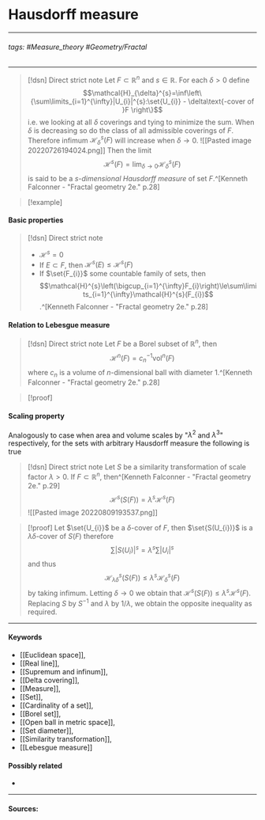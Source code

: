 # Hausdorff measure
***
###### tags: #Measure_theory #Geometry/Fractal 
***
>[!dsn] Direct strict note
>Let $F\subset\mathbb{R}^{n}$ and $s\in\mathbb{R}$. For each $\delta>0$ define
>$$\mathcal{H}_{\delta}^{s}=\inf\left\{\sum\limits_{i=1}^{\infty}|U_{i}|^{s}:\set{U_{i}} - \delta\text{-cover of }F \right\}$$
>i.e. we looking at all $\delta$ coverings and tying to minimize the sum. When $\delta$ is decreasing so do the class of all admissible coverings of $F$. Therefore infimum $\mathcal{H}_{\delta}^{s}(F)$ will increase when $\delta\to0$. 
>![[Pasted image 20220726194024.png]]
>Then the limit 
>$$\mathcal{H}^{s}(F)=\lim_{\delta\to0}\mathcal{H}_{\delta}^{s}(F)$$
>is said to be a $s$*-dimensional Hausdorff measure* of set $F$.^[Kenneth Falconner - "Fractal geometry 2e." p.28]

>[!example] 
>

#### Basic properties
>[!dsn] Direct strict note
>- $\mathcal{H}^{s}=0$
>- If $E\subset F$, then $\mathcal{H}^{s}(E)\le\mathcal{H}^{s}(F)$
>- If $\set{F_{i}}$ some countable family of sets, then
>  $$\mathcal{H}^{s}\left(\bigcup_{i=1}^{\infty}F_{i}\right)\le\sum\limits_{i=1}^{\infty}\mathcal{H}^{s}(F_{i})$$
>  .^[Kenneth Falconner - "Fractal geometry 2e." p.28]

#### Relation to Lebesgue measure
>[!dsn] Direct strict note
>Let $F$ be a Borel subset of $\mathbb{R}^{n}$, then
>$$\mathcal{H}^{n}(F)=c_{n}^{-1}\text{vol}^{n}(F)$$
>where $c_{n}$ is a volume of $n$-dimensional ball with diameter $1$.^[Kenneth Falconner - "Fractal geometry 2e." p.28]

>[!proof]
>

#### Scaling property
Analogously to case when area and volume scales by "$\lambda^{2}$ and $\lambda^{3}$" respectively, for the sets with arbitrary Hausdorff measure the following is true
>[!dsn] Direct strict note
>Let $S$ be a similarity transformation of scale factor $\lambda>0$. If $F\subset\mathbb{R}^{n}$, then^[Kenneth Falconner - "Fractal geometry 2e." p.29]
>$$\mathcal{H}^{s}(S(F))=\lambda^{s}\mathcal{H}^{s}(F)$$
>![[Pasted image 20220809193537.png]]

>[!proof]
>Let $\set{U_{i}}$ be a $\delta$-cover of $F$, then $\set{S(U_{i})}$ is a $\lambda\delta$-cover of $S(F)$ therefore
>$$\sum|S(U_{i})|^{s}=\lambda^{s}\sum|U_{i}|^{s}$$
>and thus
>$$\mathcal{H}_{\lambda\delta}^{s}(S(F))\le\lambda^{s}\mathcal{H}_{\delta}^{s}(F)$$
>by taking infimum. Letting $\delta\to0$ we obtain that $\mathcal{H}^{s}(S(F))\le\lambda^{s}\mathcal{H}^{s}(F)$. Replacing $S$ by $S^{-1}$ and $\lambda$ by $1/\lambda$, we obtain the opposite inequality as required.
***
#### Keywords
- [[Euclidean space]],
- [[Real line]],
- [[Supremum and infinum]],
- [[Delta covering]],
- [[Measure]],
- [[Set]],
- [[Cardinality of a set]],
- [[Borel set]],
- [[Open ball in metric space]],
- [[Set diameter]],
- [[Similarity transformation]],
- [[Lebesgue measure]]
#### Possibly related
- 
***
#### Sources: